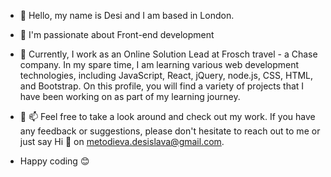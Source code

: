 - 👋 Hello, my name is Desi and I am based in London.

- 👀 I'm passionate about Front-end development 

- 🌱 Currently, I work as an Online Solution Lead at Frosch travel - a Chase company. In my spare time, I am learning various web development technologies, including JavaScript, React, jQuery, node.js, CSS, HTML, and Bootstrap. On this profile, you will find a variety of projects that I have been working on as part of my learning journey. 

-  💬 📫 Feel free to take a look around and check out my work. If you have any feedback or suggestions, please don't hesitate to reach out to me or just say Hi 👋 on metodieva.desislava@gmail.com. 

-  Happy coding 😊





